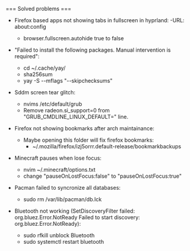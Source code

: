 === Solved problems ===

- Firefox based apps not showing tabs in fullscreen in hyprland:
    -URL: about:config 
    - browser.fullscreen.autohide true to false

- "Failed to install the following packages. Manual intervention is required":
    - cd ~/.cache/yay/<name-of-package>
    - sha256sum <name-of-installer>
    - yay -S <name-of-package> --mflags "--skipchecksums"

- Sddm screen tear glitch:
    - nvims /etc/default/grub
    - Remove radeon.si_support=0 from "GRUB_CMDLINE_LINUX_DEFAULT=" line. 
 
- Firefox not showing bookmarks after arch maintainance:

    - Maybe opening this folder will fix firefox bookmarks:
        - ~/.mozilla/firefox/izj5orrr.default-release/bookmarkbackups

- Minecraft pauses when lose focus:
    - nvim ~/.minecraft/options.txt
    - change "pauseOnLostFocus:false" to "pauseOnLostFocus:true"

- Pacman failed to syncronize all databases:
    - sudo rm /var/lib/pacman/db.lck

- Bluetooth not working (SetDiscoveryFilter failed: org.bluez.Error.NotReady 
    Failed to start discovery: org.bluez.Error.NotReady):
    - sudo rfkill unblock Bluetooth
    - sudo systemctl restart bluetooth

